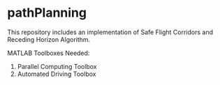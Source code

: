 # pathPlanning

This repository includes an implementation of Safe Flight Corridors and Receding Horizon Algorithm.

MATLAB Toolboxes Needed:

1) Parallel Computing Toolbox
2) Automated Driving Toolbox
